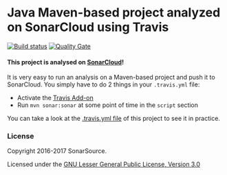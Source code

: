 # Java Maven-based project analyzed on SonarCloud using Travis

[![Build status](https://travis-ci.org/SonarSource/sq-com_example_java-maven-travis.svg?branch=master)](https://travis-ci.org/SonarSource/sq-com_example_java-maven-travis) [![Quality Gate](https://sonarcloud.io/api/badges/gate?key=com.sonarqube.examples:java-maven-travis-project)](https://sonarcloud.io/dashboard/index/com.sonarqube.examples:java-maven-travis-project)

#### This project is analysed on [SonarCloud](https://sonarcloud.io/dashboard/index/com.sonarqube.examples:java-maven-travis-project)!

It is very easy to run an analysis on a Maven-based project and push it to SonarCloud.
You simply have to do 2 things in your `.travis.yml` file:
* Activate the [Travis Add-on](https://docs.travis-ci.com/user/sonarcloud/)
* Run `mvn sonar:sonar` at some point of time in the `script` section

You can take a look at the [.travis.yml file](https://github.com/SonarSource/sq-com_example_java-maven-travis/blob/master/.travis.yml)
of this project to see it in practice.

### License

Copyright 2016-2017 SonarSource.

Licensed under the [GNU Lesser General Public License, Version 3.0](http://www.gnu.org/licenses/lgpl.txt)